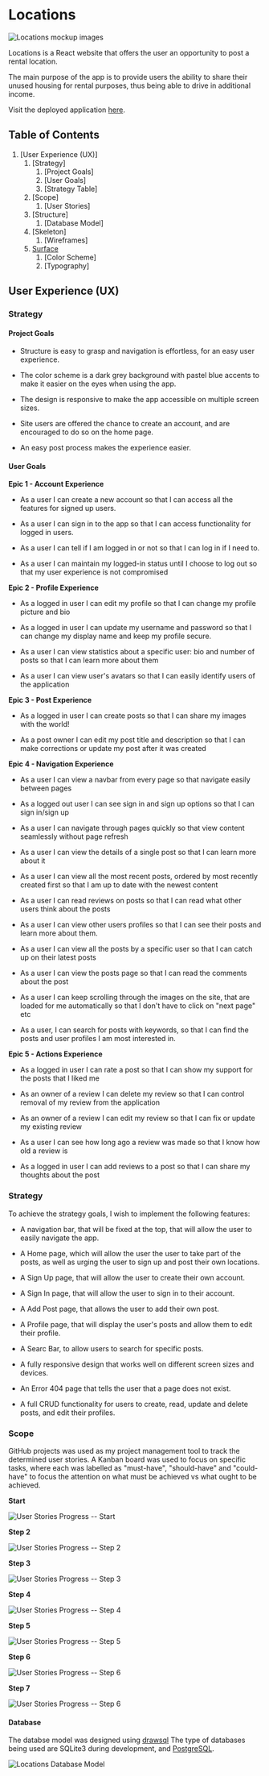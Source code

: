 # Locations


![Locations mockup images](src/assets/readme/home%20page.png)

Locations is a React website that offers the user an opportunity to post a rental location.

The main purpose of the app is to provide users the ability to share their unused housing for rental purposes, thus being able to drive in additional income.

Visit the deployed application [here](https://locations-p5.herokuapp.com/).



## Table of Contents

1. [User Experience (UX)]
    1. [Strategy]
        1. [Project Goals]
        2. [User Goals]
        3. [Strategy Table]
    2. [Scope]
        1. [User Stories]
    3. [Structure]
        1. [Database Model]
    4. [Skeleton]
        1. [Wireframes]
    5. [Surface](#surface)
        1. [Color Scheme]
        2. [Typography]


## User Experience (UX)

### Strategy

#### Project Goals

* Structure is easy to grasp and navigation is effortless, for an easy user experience.

* The color scheme is a dark grey background with pastel blue accents to make it easier on the eyes when using the app.

* The design is responsive to make the app accessible on multiple screen sizes.

* Site users are offered the chance to create an account, and are encouraged to do so on the home page.

* An easy post process makes the experience easier.

#### User Goals

**Epic 1 - Account Experience**

* As a user I can create a new account so that I can access all the features for signed up users.

* As a user I can sign in to the app so that I can access functionality for logged in users.

* As a user I can tell if I am logged in or not so that I can log in if I need to.

* As a user I can maintain my logged-in status until I choose to log out so that my user experience is not compromised

**Epic 2 - Profile Experience**

* As a logged in user I can edit my profile so that I can change my profile picture and bio

* As a logged in user I can update my username and password so that I can change my display name and keep my profile secure.

* As a user I can view statistics about a specific user: bio and number of posts so that I can learn more about them

* As a user I can view user's avatars so that I can easily identify users of the application


**Epic 3 - Post Experience**

* As a logged in user I can create posts so that I can share my images with the world!

* As a post owner I can edit my post title and description so that I can make corrections or update my post after it was created


**Epic 4 - Navigation Experience**

* As a user I can view a navbar from every page so that navigate easily between pages

* As a logged out user I can see sign in and sign up options so that I can sign in/sign up

* As a user I can navigate through pages quickly so that view content seamlessly without page refresh

* As a user I can view the details of a single post so that I can learn more about it

* As a user I can view all the most recent posts, ordered by most recently created first so that I am up to date with the newest content

* As a user I can read reviews on posts so that I can read what other users think about the posts

* As a user I can view other users profiles so that I can see their posts and learn more about them.

* As a user I can view all the posts by a specific user so that I can catch up on their latest posts

* As a user I can view the posts page so that I can read the comments about the post

* As a user I can keep scrolling through the images on the site, that are loaded for me automatically so that I don't have to click on "next page" etc

* As a user, I can search for posts with keywords, so that I can find the posts and user profiles I am most interested in.

**Epic 5 - Actions Experience**

* As a logged in user I can rate a post so that I can show my support for the posts that I liked me

* As an owner of a review I can delete my review so that I can control removal of my review from the application

* As an owner of a review I can edit my review so that I can fix or update my existing review

* As a user I can see how long ago a review was made so that I know how old a review is

* As a logged in user I can add reviews to a post so that I can share my thoughts about the post


### Strategy

To achieve the strategy goals, I wish to implement the following features:

* A navigation bar, that will be fixed at the top, that will allow the user to easily navigate the app.

* A Home page, which will allow the user the user to take part of the posts, as well as urging the user to sign up and post their own locations.

* A Sign Up page, that will allow the user to create their own account.

* A Sign In page, that will allow the user to sign in to their account.

* A Add Post page, that allows the user to add their own post.

* A Profile page, that will display the user's posts and allow them to edit their profile.

* A Searc Bar, to allow users to search for specific posts.

* A fully responsive design that works well on different screen sizes and devices.

* An Error 404 page that tells the user that a page does not exist.

* A full CRUD functionality for users to create, read, update and delete posts, and edit their profiles.

### Scope

GitHub projects was used as my project management tool to track the determined user stories. A Kanban board was used to focus on specific tasks, where each was labelled as "must-have", "should-have" and "could-have" to focus the attention on what must be achieved vs what ought to be achieved.

**Start**

![User Stories Progress -- Start](src/assets/readme/kanban.png)

**Step 2**

![User Stories Progress -- Step 2](src/assets/readme/step%202.png)

**Step 3**

![User Stories Progress -- Step 3](src/assets/readme/step%203.png)

**Step 4**

![User Stories Progress -- Step 4](src/assets/readme/step%204.png)

**Step 5**

![User Stories Progress -- Step 5](src/assets/readme/step%205.png)

**Step 6**

![User Stories Progress -- Step 6](src/assets/readme/step%206.png)

**Step 7**

![User Stories Progress -- Step 6](src/assets/readme/step%207.png)


#### Database

The databse model was designed using [drawsql](https://drawsql.app/) The type of databases being used are SQLite3 during development, and [PostgreSQL](https://www.postgresql.org/).

![Locations Database Model](src/assets/readme/database.png)